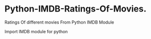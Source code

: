 # Python-IMDB-Ratings-Of-Movies.    

Ratings Of different movies From Python IMDB Module

Import IMDB module for python

